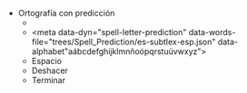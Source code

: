 - Ortografía con predicción<meta data-spell-branch  data-spell-update-dyn-onchange>
    - <meta data-dyn="spell-word-prediction" data-words-file="trees/Spell_Prediction/es-subtlex-esp.json" data-max-nodes="3" data-spell-finish>
    - <meta data-dyn="spell-letter-prediction" data-words-file="trees/Spell_Prediction/es-subtlex-esp.json" data-alphabet"aábcdefghijklmnñoópqrstuüvwxyz">
	- Espacio <meta data-spell-letter=" ">
	- Deshacer <meta data-spell-delchar>
	- Terminar <meta data-spell-finish>
